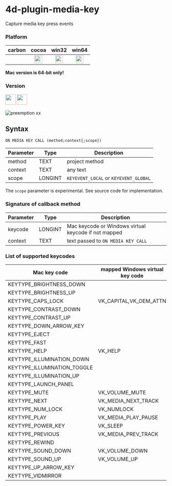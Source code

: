 # 4d-plugin-media-key
Capture media key press events

### Platform

| carbon | cocoa | win32 | win64 |
|:------:|:-----:|:---------:|:---------:|
||<img src="https://cloud.githubusercontent.com/assets/1725068/22371562/1b091f0a-e4db-11e6-8458-8653954a7cce.png" width="24" height="24" />|<img src="https://cloud.githubusercontent.com/assets/1725068/22371562/1b091f0a-e4db-11e6-8458-8653954a7cce.png" width="24" height="24" />|<img src="https://cloud.githubusercontent.com/assets/1725068/22371562/1b091f0a-e4db-11e6-8458-8653954a7cce.png" width="24" height="24" />|

__Mac version is 64-bit only!__ 

### Version

<img src="https://cloud.githubusercontent.com/assets/1725068/18940648/2192ddba-8645-11e6-864d-6d5692d55717.png" width="32" height="32" /> <img src="https://user-images.githubusercontent.com/1725068/41266195-ddf767b2-6e30-11e8-9d6b-2adf6a9f57a5.png" width="32" height="32" />

![preemption xx](https://user-images.githubusercontent.com/1725068/41327179-4e839948-6efd-11e8-982b-a670d511e04f.png)

## Syntax

```
ON MEDIA KEY CALL (method;context{;scope})
```

Parameter|Type|Description
------------|------------|----
method|TEXT|project method
context|TEXT|any text
scope|LONGINT|``KEYEVENT_LOCAL`` or ``KEYEVENT_GLOBAL``

The ``scope`` parameter is experimental. See source code for implementation.

### Signature of callback method

Parameter|Type|Description
------------|------------|----
keycode|LONGINT|Mac keycode or Windows virtual keycode if not mapped
context|TEXT|text passed to ``ON MEDIA KEY CALL``

### List of supported keycodes

Mac key code|mapped Windows virtual key code
------------|------------
KEYTYPE_BRIGHTNESS_DOWN|
KEYTYPE_BRIGHTNESS_UP|
KEYTYPE_CAPS_LOCK|VK_CAPITAL,VK_OEM_ATTN
KEYTYPE_CONTRAST_DOWN|
KEYTYPE_CONTRAST_UP|
KEYTYPE_DOWN_ARROW_KEY|
KEYTYPE_EJECT|
KEYTYPE_FAST|
KEYTYPE_HELP|VK_HELP
KEYTYPE_ILLUMINATION_DOWN|
KEYTYPE_ILLUMINATION_TOGGLE|
KEYTYPE_ILLUMINATION_UP|
KEYTYPE_LAUNCH_PANEL|
KEYTYPE_MUTE|VK_VOLUME_MUTE
KEYTYPE_NEXT|VK_MEDIA_NEXT_TRACK
KEYTYPE_NUM_LOCK|VK_NUMLOCK
KEYTYPE_PLAY|VK_MEDIA_PLAY_PAUSE
KEYTYPE_POWER_KEY|VK_SLEEP
KEYTYPE_PREVIOUS|VK_MEDIA_PREV_TRACK
KEYTYPE_REWIND|
KEYTYPE_SOUND_DOWN|VK_VOLUME_DOWN
KEYTYPE_SOUND_UP|VK_VOLUME_UP
KEYTYPE_UP_ARROW_KEY|
KEYTYPE_VIDMIRROR|
